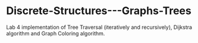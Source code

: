 # Discrete-Structures---Graphs-Trees
Lab 4 implementation of Tree Traversal (iteratively and recursively), Dijkstra algorithm and Graph Coloring algorithm.

